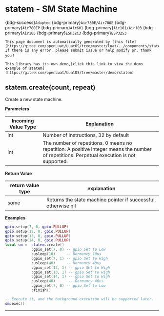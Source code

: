 # statem - SM State Machine

{bdg-success}`Adapted` {bdg-primary}`Air780E/Air700E` {bdg-primary}`Air780EP` {bdg-primary}`Air601` {bdg-primary}`Air101/Air103` {bdg-primary}`Air105` {bdg-primary}`ESP32C3` {bdg-primary}`ESP32S3`

```{note}
This page document is automatically generated by [this file](https://gitee.com/openLuat/LuatOS/tree/master/luat/../components/statem/luat_lib_statem.c). If there is any error, please submit issue or help modify pr, thank you！
```

```{tip}
This library has its own demo,[click this link to view the demo example of statem](https://gitee.com/openLuat/LuatOS/tree/master/demo/statem)
```

## statem.create(count, repeat)



Create a new state machine.

**Parameters**

|Incoming Value Type | Explanation|
|-|-|
|int|Number of instructions, 32 by default|
|int|The number of repetitions. 0 means no repetition. A positive integer means the number of repetitions. Perpetual execution is not supported.|

**Return Value**

|return value type | explanation|
|-|-|
|some|Returns the state machine pointer if successful, otherwise nil|

**Examples**

```lua
gpio.setup(7, 0, gpio.PULLUP)
gpio.setup(12, 0, gpio.PULLUP)
gpio.setup(13, 0, gpio.PULLUP)
gpio.setup(14, 0, gpio.PULLUP)
local sm =  statem.create()
            :gpio_set(7, 0) -- gpio Set to Low
            :usleep(10)     -- Dormancy 10us
            :gpio_set(7, 1) -- gpio Set to High
            :usleep(40)     -- Dormancy 40us
            :gpio_set(12, 1) -- gpio Set to High
            :gpio_set(13, 1) -- gpio Set to High
            :gpio_set(14, 1) -- gpio Set to High
            :usleep(40)      -- Dormancy 40us
            :gpio_set(7, 0) -- gpio Set to Low
            :finish()

-- Execute it, and the background execution will be supported later.
sm:exec()

```

---

